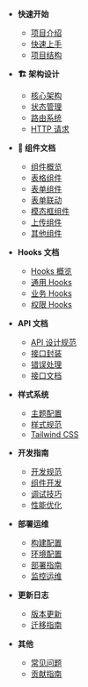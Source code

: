 - **快速开始**
  - [项目介绍](guide/introduction.md)
  - [快速上手](guide/getting-started.md)
  - [项目结构](guide/project-structure.md)

- **🏗️ 架构设计**
  - [核心架构](architecture/core.md)
  - [状态管理](architecture/state-management.md)
  - [路由系统](architecture/routing.md)
  - [HTTP 请求](architecture/http.md)

- **🧩 组件文档**
  - [组件概览](components/overview.md)
  - [表格组件](components/table.md)
  - [表单组件](components/form.md)
  - [表单联动](components/form-cascade.md)
  - [模态框组件](components/modal.md)
  - [上传组件](components/upload.md)
  - [其他组件](components/others.md)

- **Hooks 文档**
  - [Hooks 概览](hooks/overview.md)
  - [通用 Hooks](hooks/common.md)
  - [业务 Hooks](hooks/business.md)
  - [权限 Hooks](hooks/permission.md)

- **API 文档**
  - [API 设计规范](api/design.md)
  - [接口封装](api/encapsulation.md)
  - [错误处理](api/error-handling.md)
  - [接口文档](api/endpoints.md)

- **样式系统**
  - [主题配置](styles/theme.md)
  - [样式规范](styles/guidelines.md)
  - [Tailwind CSS](styles/tailwind.md)

- **开发指南**
  - [开发规范](development/standards.md)
  - [组件开发](development/component-development.md)
  - [调试技巧](development/debugging.md)
  - [性能优化](development/performance.md)

- **部署运维**
  - [构建配置](deployment/build.md)
  - [环境配置](deployment/environment.md)
  - [部署指南](deployment/deployment.md)
  - [监控运维](deployment/monitoring.md)

- **更新日志**
  - [版本更新](changelog/versions.md)
  - [迁移指南](changelog/migration.md)

- **其他**
  - [常见问题](faq.md)
  - [贡献指南](contributing.md)
